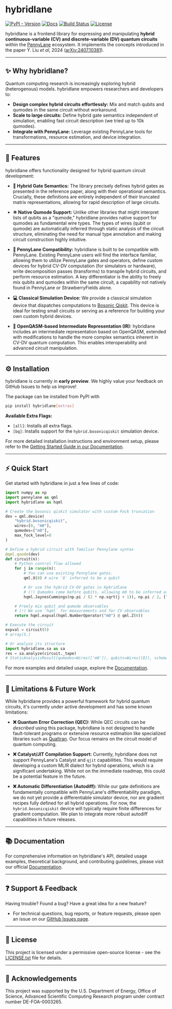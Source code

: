 # hybridlane

[![PyPI - Version](https://img.shields.io/pypi/v/hybridlane?logo=pypi)](https://pypi.org/project/hybridlane/)
[![Docs](https://img.shields.io/github/actions/workflow/status/pnnl/hybridlane/docs.yml?branch=main&logo=githubpages&label=docs)](https://pnnl.github.io/hybridlane/)
[![Build Status](https://img.shields.io/github/actions/workflow/status/pnnl/hybridlane/release.yml?branch=main)](https://github.com/pnnl/hybridlane/actions/workflows/release.yml)
[![License](https://img.shields.io/github/license/pnnl/hybridlane)](LICENSE.txt)

hybridlane is a frontend library for expressing and manipulating **hybrid continuous-variable (CV) and discrete-variable (DV) quantum circuits** within the [PennyLane](https://pennylane.ai/) ecosystem. It implements the concepts introduced in the paper Y. Liu *et al*, 2024 ([arXiv:2407.10381](https://arxiv.org/abs/2407.10381)).

---

## ✨ Why hybridlane?

Quantum computing research is increasingly exploring hybrid (heterogenous) models. hybridlane empowers researchers and developers to:

*   **Design complex hybrid circuits effortlessly:** Mix and match qubits and qumodes in the same circuit without workaround.
*   **Scale to large circuits:** Define hybrid gate semantics independent of simulation, enabling fast circuit description (we tried up to 10k qumodes).
*   **Integrate with PennyLane:** Leverage existing PennyLane tools for transformations, resource estimation, and device integration.

---

## 🚀 Features

hybridlane offers functionality designed for hybrid quantum circuit development:

*   **📃 Hybrid Gate Semantics:**
    The library precisely defines hybrid gates as presented in the reference paper, along with their operational semantics. Crucially, these definitions are entirely independent of their truncated matrix representations, allowing for rapid description of large circuits.

*   **⚛️ Native Qumode Support:**
    Unlike other libraries that might interpret lists of qubits as a "qumode," hybridlane provides native support for qumodes as fundamental wire types. The types of wires (qubit or qumode) are automatically inferred through static analysis of the circuit structure, eliminating the need for manual type annotation and making circuit construction highly intuitive.

*   **🤝 PennyLane Compatibility:**
    hybridlane is built to be compatible with PennyLane. Existing PennyLane users will find the interface familiar, allowing them to utilize PennyLane gates and operators, define custom devices for hybrid CV-DV computation (for simulators or hardware), write decomposition passes (transforms) to transpile hybrid circuits, and perform resource estimation. A key differentiator is the ability to freely mix qubits and qumodes within the same circuit, a capability not natively found in PennyLane or StrawberryFields alone.

*   **💻 Classical Simulation Device:**
    We provide a classical simulation device that dispatches computations to [Bosonic Qiskit](https://github.com/C2QA/bosonic-qiskit). This device is ideal for testing small circuits or serving as a reference for building your own custom hybrid devices.

*   **💾 OpenQASM-based Intermediate Representation (IR):**
    hybridlane includes an intermediate representation based on OpenQASM, extended with modifications to handle the more complex semantics inherent in CV-DV quantum computation. This enables interoperability and advanced circuit manipulation.

---

## ⚙️ Installation

hybridlane is currently in **early preview**. We highly value your feedback on GitHub Issues to help us improve!

The package can be installed from PyPI with

```bash
pip install hybridlane[extras]
```

**Available Extra Flags:**
*   `[all]`: Installs all extra flags.
*   `[bq]`: Installs support for the `hybrid.bosonicqiskit` simulation device.

For more detailed installation instructions and environment setup, please refer to the [Getting Started Guide in our Documentation](https://pnnl.github.io/hybridlane/getting-started.html).

---

## ⚡ Quick Start

Get started with hybridlane in just a few lines of code:

```python
import numpy as np
import pennylane as qml
import hybridlane as hqml

# Create the bosonic qiskit simulator with custom Fock truncation
dev = qml.device(
    "hybrid.bosonicqiskit",
    wires=[0, "m0"],
    qumodes=["m0"],
    max_fock_level=8
)

# Define a hybrid circuit with familiar Pennylane syntax
@qml.qnode(dev)
def circuit(n):
    # Python control flow allowed
    for j in range(n):
        # You can use existing Pennylane gates.
        qml.X(0) # wire `0` inferred to be a qubit

        # Or use the hybrid CV-DV gates in Hybridlane
        # (!) Qumodes come before qubits, allowing m0 to be inferred as a qumode
        hqml.JaynesCummings(np.pi / (2 * np.sqrt(j + 1)), np.pi / 2, ["m0", 0])

    # Freely mix qubit and qumode observables
    # (!) We use `hqml` for measurements and for CV observables
    return hqml.expval(hqml.NumberOperator("m0") @ qml.Z(0))

# Execute the circuit
expval = circuit(5)
# array(5.)

# Or analyze its structure
import hybridlane.sa as sa
res = sa.analyze(circuit._tape)
# StaticAnalysisResult(qumodes=Wires(['m0']), qubits=Wires([0]), schemas=[<hybridlane.sa.base.BasisSchema object at 0x7f504673a090>], wire_order=Wires([0, 'm0']))
```

For more examples and detailed usage, explore the [Documentation](https://pnnl.github.io/hybridlane/).

---

## 🚧 Limitations & Future Work

While hybridlane provides a powerful framework for hybrid quantum circuits, it's currently under active development and has some known limitations:

*   **❌ Quantum Error Correction (QEC):**
    While QEC circuits can be *described* using this package, hybridlane is not designed to handle fault-tolerant programs or extensive resource estimation like specialized libraries such as [Qualtran](https://github.com/quantumlib/Qualtran). Our focus remains on the circuit model of quantum computing.

*   **❌ Catalyst/JIT Compilation Support:**
    Currently, hybridlane does not support PennyLane's Catalyst and `qjit` capabilities. This would require developing a custom MLIR dialect for hybrid operations, which is a significant undertaking. While not on the immediate roadmap, this could be a potential feature in the future.

*   **❌ Automatic Differentiation (Autodiff):**
    While our gate definitions are fundamentally compatible with PennyLane's differentiability paradigm, we do not yet provide a differentiable simulator device, nor are gradient recipes fully defined for all hybrid operations. For now, the `hybrid.bosonicqiskit` device will typically require finite differences for gradient computation. We plan to integrate more robust autodiff capabilities in future releases.

---

## 📚 Documentation

For comprehensive information on hybridlane's API, detailed usage examples, theoretical background, and contributing guidelines, please visit our official [Documentation](https://pnnl.github.io/hybridlane/).

---

## ❓ Support & Feedback

Having trouble? Found a bug? Have a great idea for a new feature?

*   For technical questions, bug reports, or feature requests, please open an issue on our [GitHub Issues page](https://github.com/pnnl/hybridlane/issues).

---

## 📜 License

This project is licensed under a permissive open-source license - see the [LICENSE.txt](LICENSE.txt) file for details.

---

## 🙏 Acknowledgements

This project was supported by the U.S. Department of Energy, Office of Science, Advanced Scientific Computing Research program under contract number DE-FOA-0003265.